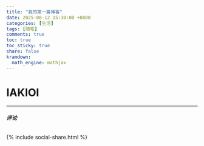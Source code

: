 ```yaml
---
title: "我的第一篇博客"
date: 2025-08-12 15:30:00 +0800
categories: [生活]
tags: [随笔]
comments: true
toc: true
toc_sticky: true
share: false
kramdown:
  math_engine: mathjax
---
```


# IAKIOI

---
**<h6 class="widget-title">评论</h6>**

<script src="https://utteranc.es/client.js"
        repo="jsntzth/jsntzth.github.io"
        issue-term="pathname"
        theme="github-dark"
        crossorigin="anonymous"
        async>
</script>

{% include social-share.html %}












